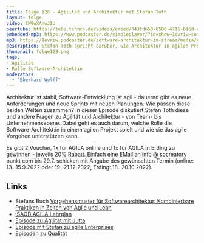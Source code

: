 ```yaml
---
title: Folge 128 - Agilität und Architektur mit Stefan Toth
layout: folge
video: CW9wXAnwJIU
peertube: https://tube.tchncs.de/videos/embed/043fd650-6506-4716-b16d-cc878397d786
embedded-mp3: https://www.podcaster.de/simpleplayer/?id=show~1evriw~software-architektur-im-stream~pod-3fe7c0f54897825ac1e1dfd464&v=1658494330
mp3: https://1evriw.podcaster.de/software-architektur-im-stream/media/Agilitaet_und_Architektur_mit_Stefan_Toth.mp3
description: Stefan Toth spricht darüber, wie Architektur in agilen Projekten funktioniert.
thumbnail: folge128.png
tags:
- Agilität
- Rolle Software-Architektin
moderators:
  - "Eberhard Wolff"
---
```


Architektur ist stabil, Software-Entwicklung ist agil - dauernd gibt
es neue Anforderungen und neue Sprints mit neuen Planungen. Wie passen
diese beiden Welten zusammen? In dieser Episode diskutiert Stefan Toth
diese und andere Fragen zu Agilität und Architektur - von Team- bis
Unternehmensebene. Dabei geht es auch darum, welche Rolle die
Software-Architekt:in in einem agilen Projekt spielt und wie sie das
agile Vorgehen unterstützen kann.

Es gibt 2 Voucher, 1x für AGILA online und 1x für AGILA in Erding zu
gewinnen - jeweils 20% Rabatt. Einfach eine EMail an
info @ socreatory punkt com bis 29.7. schicken mit Angabe des gewünschten
Termin (online: 13.-15.9.2022 oder 19.-21.12.2022, Erding:
18.-20.10.2022).

## Links

 
* Stefans Buch [Vorgehensmuster für Softwarearchitektur: Kombinierbare Praktiken in Zeiten von Agile und Lean](https://amzn.to/3RLGDcW)
* [iSAQB AGILA Lehrplan](https://www.isaqb.org/download/lehrplan-agila-agile-software-architektur/?wpdmdl=4103)
* [Episode zu Agilität mit Jutta](https://software-architektur.tv/2020/08/28/folge015.html)
* [Episode mit Stefan zu agile Enterprises](https://software-architektur.tv/2021/02/10/folge41.html)
* [Episoden zu Qualität](https://software-architektur.tv/tags.html#Qualit%C3%A4t)
